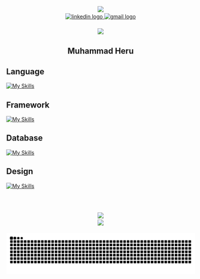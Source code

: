 <div align="center">
<img src="https://user-images.githubusercontent.com/74038190/225813708-98b745f2-7d22-48cf-9150-083f1b00d6c9.gif" width="80%">
</div>

<div align="center">
  <a href="https://www.linkedin.com/in/heruumhmd/" target="_blank">
    <img src="https://img.shields.io/static/v1?message=LinkedIn&logo=linkedin&label=&color=0077B5&logoColor=white&labelColor=&style=for-the-badge" height="25" alt="linkedin logo"  />
  </a>
  
  <a href="https://mail.google.com/mail/?view=cm&fs=1&to=herum556@gmail.com" target="_blank">
    <img src="https://img.shields.io/static/v1?message=Gmail&logo=gmail&label=&color=D14836&logoColor=white&labelColor=&style=for-the-badge" height="25" alt="gmail logo"  />
  </a>
</div>

###

<div align="center">
  <img src="https://visitor-badge.laobi.icu/badge?page_id=heruu-1.heruu-1&"  />
</div>

###

<div align="center"> 
  
  ## Muhammad Heru
</div>

###

## Language
<div align="left"> 
  
[![My Skills](https://skillicons.dev/icons?i=python,javascript,ts,php&theme=dark)](https://skillicons.dev)

</div>

## Framework
<div align="left"> 
  
[![My Skills](https://skillicons.dev/icons?i=express,react,nextjs,flask,laravel&theme=dark)](https://skillicons.dev)

</div>

## Database
<div align="left"> 
  
[![My Skills](https://skillicons.dev/icons?i=mongodb,postgresql,mysql,supabase,prisma&theme=dark)](https://skillicons.dev)

</div>

## Design
<div align="left"> 
  
[![My Skills](https://skillicons.dev/icons?i=figma,ps&theme=dark)](https://skillicons.dev)

</div>

<br><br>
<div align="center">
<img src="https://github-readme-stats.vercel.app/api/top-langs/?username=heruu-1&layout=compact&theme=dark">
<br>
<img src="https://github-readme-stats.vercel.app/api?username=heruu-1&show_icons=true&theme=dark">
<br>
</div>
<br>
<img src="https://raw.githubusercontent.com/heruu-1/heruu-1/output/snake.svg" alt="Snake animation"/>



